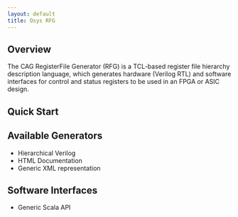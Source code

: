 ```yaml
---
layout: default
title: Osys RFG
---
```


## Overview

The CAG RegisterFile Generator (RFG) is a TCL-based register file hierarchy description language, which generates hardware (Verilog RTL) and software interfaces for control and status registers to be used in an FPGA or ASIC design.

## Quick Start

## Available Generators

- Hierarchical Verilog
- HTML Documentation
- Generic XML representation

## Software Interfaces

- Generic Scala API 
